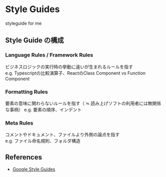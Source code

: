 # Style Guides

styleguide for me

## Style Guide の構成

### Language Rules / Framework Rules

ビジネスロジックの実行時の挙動に違いが生まれるルールを指す  
e.g. Typescriptの比較演算子、ReactのClass Component vs Function Component

### Formatting Rules

要素の意味に関わらないルールを指す（ ≒ 読み上げソフトの利用者には無関係な事柄）
e.g. 要素の順序、インデント

### Meta Rules

コメントやドキュメント、ファイルより外側の論点を指す  
e.g. ファイル命名規則、フォルダ構造

## References

- [Google Style Guides](https://github.com/google/styleguide)
